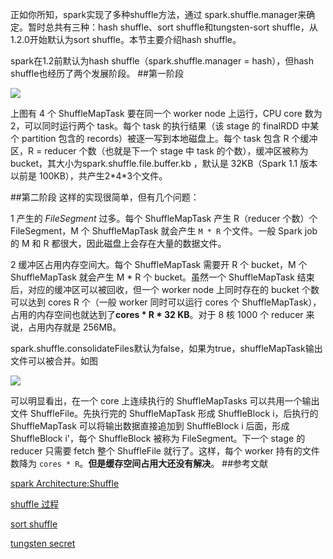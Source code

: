 正如你所知，spark实现了多种shuffle方法，通过 spark.shuffle.manager来确定。暂时总共有三种：hash shuffle、sort shuffle和tungsten-sort shuffle，从1.2.0开始默认为sort shuffle。本节主要介绍hash shuffle。

spark在1.2前默认为hash shuffle（spark.shuffle.manager = hash），但hash shuffle也经历了两个发展阶段。
##第一阶段

![](http://spark-internals.books.yourtion.com/markdown/PNGfigures/shuffle-write-no-consolidation.png)

上图有 4 个 ShuffleMapTask 要在同一个 worker node 上运行，CPU core 数为 2，可以同时运行两个 task。每个 task 的执行结果（该 stage 的 finalRDD 中某个 partition 包含的 records）被逐一写到本地磁盘上。每个 task 包含 R 个缓冲区，R = reducer 个数（也就是下一个 stage 中 task 的个数），缓冲区被称为 bucket，其大小为spark.shuffle.file.buffer.kb ，默认是 32KB（Spark 1.1 版本以前是 100KB），共产生2\*4\*3个文件。

##第二阶段
这样的实现很简单，但有几个问题：

1 产生的 *FileSegment* 过多。每个 ShuffleMapTask 产生 R（reducer 个数）个 FileSegment，M 个 ShuffleMapTask 就会产生 `M * R` 个文件。一般 Spark job 的 M 和 R 都很大，因此磁盘上会存在大量的数据文件。

2 缓冲区占用内存空间大。每个 ShuffleMapTask 需要开 R 个 bucket，M 个 ShuffleMapTask 就会产生 M \* R 个 bucket。虽然一个 ShuffleMapTask 结束后，对应的缓冲区可以被回收，但一个 worker node 上同时存在的 bucket 个数可以达到 cores R 个（一般 worker 同时可以运行 cores 个 ShuffleMapTask），占用的内存空间也就达到了**cores \* R \* 32 KB**。对于 8 核 1000 个 reducer 来说，占用内存就是 256MB。

spark.shuffle.consolidateFiles默认为false，如果为true，shuffleMapTask输出文件可以被合并。如图

![](http://spark-internals.books.yourtion.com/markdown/PNGfigures/shuffle-write-consolidation.png)

可以明显看出，在一个 core 上连续执行的 ShuffleMapTasks 可以共用一个输出文件 ShuffleFile。先执行完的 ShuffleMapTask 形成 ShuffleBlock i，后执行的 ShuffleMapTask 可以将输出数据直接追加到 ShuffleBlock i 后面，形成 ShuffleBlock i'，每个 ShuffleBlock 被称为 FileSegment。下一个 stage 的 reducer 只需要 fetch 整个 ShuffleFile 就行了。这样，每个 worker 持有的文件数降为 `cores * R`。**但是缓存空间占用大还没有解决**。
##参考文献

[spark Architecture:Shuffle](http://0x0fff.com/spark-architecture-shuffle/)

[shuffle 过程](http://spark-internals.books.yourtion.com/markdown/4-shuffleDetails.html)

[sort shuffle](https://github.com/hustnn/SparkShuffleComparison)

[tungsten secret](https://github.com/hustnn/TungstenSecret)